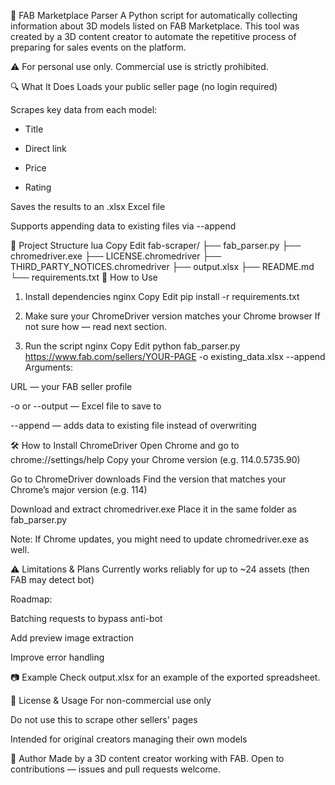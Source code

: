 🧵 FAB Marketplace Parser
A Python script for automatically collecting information about 3D models listed on FAB Marketplace.
This tool was created by a 3D content creator to automate the repetitive process of preparing for sales events on the platform.

⚠️ For personal use only. Commercial use is strictly prohibited.

🔍 What It Does
Loads your public seller page (no login required)

Scrapes key data from each model:

- Title

- Direct link

- Price

- Rating

Saves the results to an .xlsx Excel file

Supports appending data to existing files via --append

📁 Project Structure
lua
Copy
Edit
fab-scraper/
├── fab_parser.py
├── chromedriver.exe
├── LICENSE.chromedriver
├── THIRD_PARTY_NOTICES.chromedriver
├── output.xlsx
├── README.md
└── requirements.txt
🚀 How to Use
1. Install dependencies
nginx
Copy
Edit
pip install -r requirements.txt
2. Make sure your ChromeDriver version matches your Chrome browser
If not sure how — read next section.

3. Run the script
nginx
Copy
Edit
python fab_parser.py https://www.fab.com/sellers/YOUR-PAGE -o existing_data.xlsx --append
Arguments:

URL — your FAB seller profile

-o or --output — Excel file to save to

--append — adds data to existing file instead of overwriting

🛠 How to Install ChromeDriver
Open Chrome and go to chrome://settings/help
Copy your Chrome version (e.g. 114.0.5735.90)

Go to ChromeDriver downloads
Find the version that matches your Chrome’s major version (e.g. 114)

Download and extract chromedriver.exe
Place it in the same folder as fab_parser.py

Note: If Chrome updates, you might need to update chromedriver.exe as well.

⚠️ Limitations & Plans
Currently works reliably for up to ~24 assets (then FAB may detect bot)

Roadmap:

Batching requests to bypass anti-bot

Add preview image extraction

Improve error handling

📷 Example
Check output.xlsx for an example of the exported spreadsheet.

📄 License & Usage
For non-commercial use only

Do not use this to scrape other sellers' pages

Intended for original creators managing their own models

👤 Author
Made by a 3D content creator working with FAB.
Open to contributions — issues and pull requests welcome.

